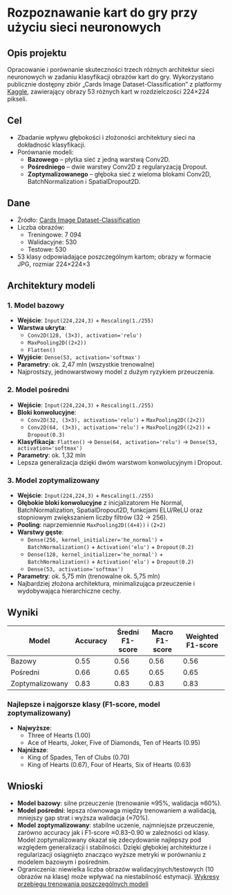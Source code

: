 # Rozpoznawanie kart do gry przy użyciu sieci neuronowych

## Opis projektu
Opracowanie i porównanie skuteczności trzech różnych architektur sieci neuronowych w zadaniu klasyfikacji obrazów kart do gry. Wykorzystano publicznie dostępny zbiór „Cards Image Dataset-Classification” z platformy [Kaggle](https://www.kaggle.com/datasets/gpiosenka/cards-image-datasetclassification/data), zawierający obrazy 53 różnych kart w rozdzielczości 224×224 pikseli.

## Cel
- Zbadanie wpływu głębokości i złożoności architektury sieci na dokładność klasyfikacji.
- Porównanie modeli:  
  - **Bazowego** – płytka sieć z jedną warstwą Conv2D.  
  - **Pośredniego** – dwie warstwy Conv2D z regularyzacją Dropout.  
  - **Zoptymalizowanego** – głęboka sieć z wieloma blokami Conv2D, BatchNormalization i SpatialDropout2D.
 
## Dane
- Źródło: [Cards Image Dataset-Classification](https://www.kaggle.com/datasets/gpiosenka/cards-image-datasetclassification/data) 
- Liczba obrazów:  
  - Treningowe: 7 094  
  - Walidacyjne:   530  
  - Testowe:       530  
- 53 klasy odpowiadające poszczególnym kartom; obrazy w formacie JPG, rozmiar 224×224×3

## Architektury modeli
### 1. Model bazowy
- **Wejście**: `Input(224,224,3)` + `Rescaling(1./255)`
- **Warstwa ukryta**:  
  - `Conv2D(128, (3×3), activation='relu')`  
  - `MaxPooling2D((2×2))`  
  - `Flatten()`
- **Wyjście**: `Dense(53, activation='softmax')`
- **Parametry**: ok. 2,47 mln (wszystkie trenowalne)  
- Najprostszy, jednowarstwowy model z dużym ryzykiem przeuczenia.

### 2. Model pośredni
- **Wejście**: `Input(224,224,3)` + `Rescaling(1./255)`
- **Bloki konwolucyjne**:  
  - `Conv2D(32, (3×3), activation='relu')` + `MaxPooling2D((2×2))`  
  - `Conv2D(64, (3×3), activation='relu')` + `MaxPooling2D((2×2))` + `Dropout(0.3)`
- **Klasyfikacja**: `Flatten()` → `Dense(64, activation='relu')` → `Dense(53, activation='softmax')`
- **Parametry**: ok. 1,32 mln  
- Lepsza generalizacja dzięki dwóm warstwom konwolucyjnym i Dropout.

### 3. Model zoptymalizowany
- **Wejście**: `Input(224,224,3)` + `Rescaling(1./255)`
- **Głębokie bloki konwolucyjne** z inicjalizatorem He Normal, BatchNormalization, SpatialDropout2D, funkcjami ELU/ReLU oraz stopniowym zwiększaniem liczby filtrów (32 → 256).
- **Pooling**: naprzemiennie `MaxPooling2D((4×4))` i `(2×2)`
- **Warstwy gęste**:  
  - `Dense(256, kernel_initializer='he_normal')` + `BatchNormalization()` + `Activation('elu')` + `Dropout(0.2)`  
  - `Dense(128, kernel_initializer='he_normal')` + `BatchNormalization()` + `Activation('elu')` + `Dropout(0.2)`  
  - `Dense(53, activation='softmax')`
- **Parametry**: ok. 5,75 mln (trenowalne ok. 5,75 mln)  
- Najbardziej złożona architektura, minimalizująca przeuczenie i wydobywająca hierarchiczne cechy.

## Wyniki

| Model           | Accuracy | Średni F1-score | Macro F1-score | Weighted F1-score |
|-----------------|----------|-----------------|----------------|-------------------|
| Bazowy          | 0.55     | 0.56            | 0.56           | 0.56              |
| Pośredni        | 0.66     | 0.65            | 0.65           | 0.65              |
| Zoptymalizowany | 0.83     | 0.83            | 0.83           | 0.83              |

### Najlepsze i najgorsze klasy (F1-score, model zoptymalizowany)
- **Najwyższe**:  
  - Three of Hearts (1.00)  
  - Ace of Hearts, Joker, Five of Diamonds, Ten of Hearts (0.95)
- **Najniższe**:  
  - King of Spades, Ten of Clubs (0.70)  
  - King of Hearts (0.67), Four of Hearts, Six of Hearts (0.63)
 
 ## Wnioski
- **Model bazowy**: silne przeuczenie (trenowanie ≈95%, walidacja ≈60%).  
- **Model pośredni**: lepsza równowaga między trenowaniem a walidacją, mniejszy gap strat i wyższa walidacja (≈70%).  
- **Model zoptymalizowany**: stabilne uczenie, najmniejsze przeuczenie, zarówno accuracy jak i F1-score ≈0.83–0.90 w zależności od klasy. Model zoptymalizowany okazał się zdecydowanie najlepszy pod względem generalizacji i stabilności. Dzięki głębokiej architekturze i regularizacji osiągnięto znacząco wyższe metryki w porównaniu z modelem bazowym i pośrednim.
- Ograniczenia: niewielka liczba obrazów walidacyjnych/testowych (10 obrazów na klasę) może wpływać na niestabilność estymacji.
[Wykresy przebiegu trenowania poszczególnych modeli](https://github.com/IamPawel/Playing_Card_Recognition_Using_Neural_Networks/blob/main/Rozpoznawanie%20kart%20do%20gry%20przy%20u%C5%BCyciu%20sieci%20neuronowych.pdf)
